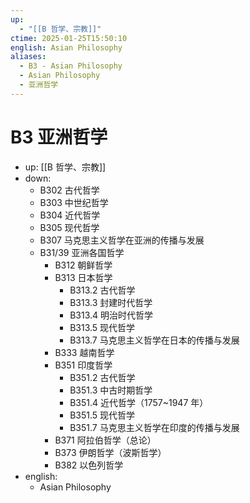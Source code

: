 ```yaml
---
up:
  - "[[B 哲学、宗教]]"
ctime: 2025-01-25T15:50:10
english: Asian Philosophy
aliases:
  - B3 - Asian Philosophy
  - Asian Philosophy
  - 亚洲哲学
---
```


# B3 亚洲哲学

- up: [[B 哲学、宗教]]
- down:
	- B302 古代哲学
	- B303 中世纪哲学
	- B304 近代哲学
	- B305 现代哲学
	- B307 马克思主义哲学在亚洲的传播与发展
	- B31/39 亚洲各国哲学
		- B312 朝鲜哲学
		- B313 日本哲学
			- B313.2 古代哲学
			- B313.3 封建时代哲学
			- B313.4 明治时代哲学
			- B313.5 现代哲学
			- B313.7 马克思主义哲学在日本的传播与发展
		- B333 越南哲学
		- B351 印度哲学
			- B351.2 古代哲学
			- B351.3 中古时期哲学
			- B351.4 近代哲学（1757~1947 年）
			- B351.5 现代哲学
			- B351.7 马克思主义哲学在印度的传播与发展
		- B371 阿拉伯哲学（总论）
		- B373 伊朗哲学（波斯哲学）
		- B382 以色列哲学
- english:
	- Asian Philosophy
